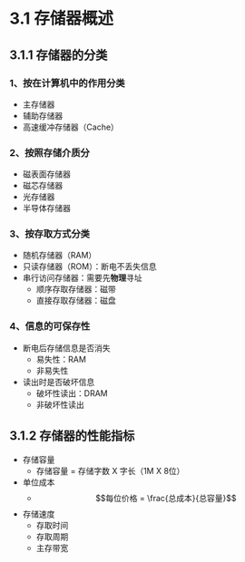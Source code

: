 # 3.1 存储器概述

## 3.1.1 存储器的分类

### 1、按在计算机中的作用分类

* 主存储器
* 辅助存储器
* 高速缓冲存储器（Cache）

### 2、按照存储介质分

* 磁表面存储器
* 磁芯存储器
* 光存储器
* 半导体存储器

### 3、按存取方式分类

* 随机存储器（RAM）
* 只读存储器（ROM）：断电不丢失信息
* 串行访问存储器：需要先**物理**寻址
  * 顺序存取存储器：磁带
  * 直接存取存储器：磁盘

### 4、信息的可保存性

* 断电后存储信息是否消失
  * 易失性：RAM
  * 非易失性
* 读出时是否破坏信息
  * 破坏性读出：DRAM
  * 非破坏性读出

## 3.1.2 存储器的性能指标

* 存储容量
  * 存储容量 = 存储字数 X 字长（1M X 8位）
* 单位成本
  * $$每位价格 = \frac{总成本}{总容量}$$ 
* 存储速度
  * 存取时间
  * 存取周期
  * 主存带宽

